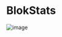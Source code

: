 # BlokStats
![image](https://github.com/user-attachments/assets/4255bcbe-26d9-4703-a348-18f5d778ae46)

